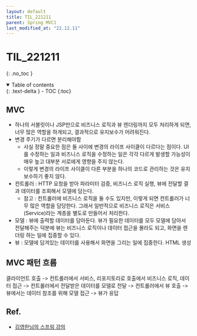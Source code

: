 ```yaml
---
layout: default
title: TIL_221211
parent: Spring MVC1
last_modified_at: "22.12.11"
---
```


# TIL_221211
{: .no_toc }

<details open markdown="block">
  <summary>
    Table of contents
  </summary>
  {: .text-delta }
- TOC
{:toc}
</details>

## MVC
- 하나의 서블릿이나 JSP만으로 비즈니스 로직과 뷰 렌더링까지 모두 처리하게 되면, 너무 많은 역할을 하게되고, 결과적으로 유지보수가 어려워진다.
- 변경 주기가 다르면 분리해야함
  - 사실 정말 중요한 점은 둘 사이에 <span class="bg-green-100">변경의 라이프 사이클이 다르다는 점</span>이다. UI를 수정하는 일과 비즈니스 로직을 수정하는 일은 각각 다르게 발생할 가능성이 매우 높고 대부분 서로에게 영향을 주지 않는다. 
  - 이렇게 변경의 라이프 사이클이 다른 부분을 하나의 코드로 관리하는 것은 유지보수하기 좋지 않다.
- 컨트롤러 : HTTP 요청을 받아 파라미터 검증, 비즈니스 로직 실행, 뷰에 전달할 결과 데이터를 조회해서 모델에 담는다.
  - 참고 : 컨트롤러에 비즈니스 로직을 둘 수도 있지만, 이렇게 되면 컨트롤러가 너무 많은 역할을 담당한다. 그래서 일반적으로 비즈니스 로직은 서비스(Service)라는 계층을 별도로 만들어서 처리한다.
- 모델 : 뷰에 출력할 데이터를 담아둔다. 뷰가 필요한 데이터를 모두 모델에 담아서 전달해주는 덕분에 뷰는 비즈니스 로직이나 데이터 접근을 몰라도 되고, 화면을 렌더링 하는 일에 집중할 수 있다.
- 뷰 : 모델에 담겨있는 데이터를 사용해서 화면을 그리는 일에 집중한다. HTML 생성

## MVC 패턴 흐름
클라이언트 호출 -> 컨트롤러에서 서비스, 리포지토리로 호출에서 비즈니스 로직, 데이터 접근 -> 컨트롤러에서 전달받은 데이터를 모델로 전달 -> 컨트롤러에서 뷰 호출 -> 뷰에서는 데이터 참조를 위해 모델 접근 -> 뷰가 응답


## Ref.
- <a href="https://www.inflearn.com/course/%EC%8A%A4%ED%94%84%EB%A7%81-mvc-1/dashboard">김영한님의 스프링 강의</a>
